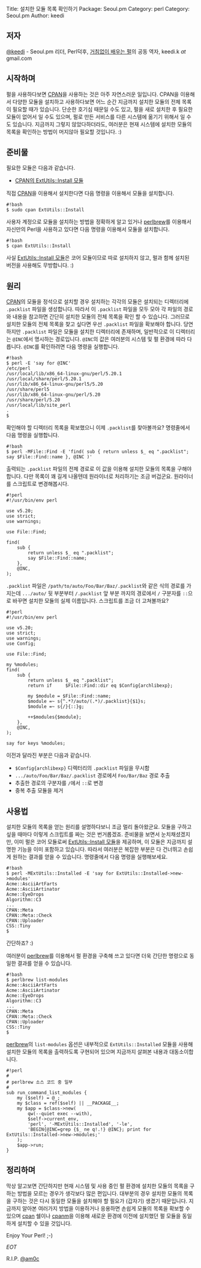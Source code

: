 Title:    설치한 모듈 목록 확인하기
Package:  Seoul.pm
Category: perl
Category: Seoul.pm
Author:   keedi

저자
-----

[@keedi][twitter-keedi] - Seoul.pm 리더, Perl덕후,
[거침없이 배우는 펄][yes24-4433208]의 공동 역자, keedi.k _at_ gmail.com


시작하며
---------

펄을 사용하다보면 [CPAN][cpan]을 사용하는 것은 아주 자연스러운 일입니다.
CPAN을 이용해서 다양한 모듈을 설치하고 사용하다보면 어느 순간 지금까지
설치한 모듈의 전체 목록이 필요할 때가 있습니다.
단순한 호기심 때문일 수도 있고, 펄을 새로 설치한 후 필요한 모듈이 없어서
일 수도 있으며, 펄로 만든 서비스를 다른 시스템에 옮기기 위해서 일 수도 있습니다.
지금까지 그렇지 않았다하더라도, 여러분은 현재 시스템에 설치한 모듈의 목록을
확인하는 방법이 머지않아 필요할 것입니다. :)


준비물
-------

필요한 모듈은 다음과 같습니다.

- [CPAN의 ExtUtils::Install 모듈][cpan-extutils-install]

직접 [CPAN][cpan]을 이용해서 설치한다면 다음 명령을 이용해서 모듈을 설치합니다.

    #!bash
    $ sudo cpan ExtUtils::Install

사용자 계정으로 모듈을 설치하는 방법을 정확하게 알고 있거나
[perlbrew][home-perlbrew]를 이용해서 자신만의 Perl을 사용하고 있다면
다음 명령을 이용해서 모듈을 설치합니다.

    #!bash
    $ cpan ExtUtils::Install

사실 [ExtUtils::Install 모듈][cpan-extutils-install]은 코어 모듈이므로
따로 설치하지 않고, 펄과 함께 설치된 버전을 사용해도 무방합니다. :)


원리
-----

[CPAN][cpan]의 모듈을 정석으로 설치할 경우 설치하는 각각의 모듈은
설치되는 디렉터리에 `.packlist` 파일을 생성합니다.
따라서 이 `.packlist` 파일을 모두 모아 각 파일의 경로와 내용을 참고하면
간단히 설치한 모듈의 전체 목록을 확인 할 수 있습니다.
그러므로 설치한 모듈의 전체 목록을 찾고 싶다면 우선 `.packlist` 파일을
확보해야 합니다.
당연하지만 `.packlist` 파일은 모듈을 설치한 디렉터리에 존재하며,
일반적으로 이 디렉터리는 `@INC`에서 명시하는 경로입니다.
`@INC`의 값은 여러분의 시스템 및 펄 환경에 따라 다릅니다.
`@INC`를 확인하려면 다음 명령을 실행합니다.

    #!bash
    $ perl -E 'say for @INC'
    /etc/perl
    /usr/local/lib/x86_64-linux-gnu/perl/5.20.1
    /usr/local/share/perl/5.20.1
    /usr/lib/x86_64-linux-gnu/perl5/5.20
    /usr/share/perl5
    /usr/lib/x86_64-linux-gnu/perl/5.20
    /usr/share/perl/5.20
    /usr/local/lib/site_perl
    .
    $ 

확인해야 할 디렉터리 목록을 확보했으니 이제 `.packlist`를 찾아볼까요?
명령줄에서 다음 명령을 실행합니다.

    #!bash
    $ perl -MFile::Find -E 'find( sub { return unless $_ eq ".packlist"; say $File::Find::name }, @INC )'

출력되는 `.packlist` 파일의 전체 경로로 이 값을 이용해
설치한 모듈의 목록을 구해야 합니다.
다만 목록이 꽤 길게 나올텐데 원라이너로 처리하기는 조금 버겁군요. 
원라이너를 스크립트로 변경해봅시다.

    #!perl
    #!/usr/bin/env perl

    use v5.20;
    use strict;
    use warnings;

    use File::Find;

    find(
        sub {
            return unless $_ eq ".packlist";
            say $File::Find::name;
        },
        @INC,
    );

`.packlist` 파일은 `/path/to/auto/Foo/Bar/Baz/.packlist`와 같은 식의
경로를 가지는데 `.../auto/` 뒷 부분부터 `/.packlist` 앞 부분 까지의
경로에서 `/` 구분자를 `::`으로 바꾸면 설치한 모듈의 실제 이름입니다.
스크립트를 조금 더 고쳐볼까요?

    #!perl
    #!/usr/bin/env perl

    use v5.20;
    use strict;
    use warnings;
    use Config;

    use File::Find;

    my %modules;
    find(
        sub {
            return unless $_ eq ".packlist";
            return if     $File::Find::dir eq $Config{archlibexp};

            my $module = $File::Find::name;
            $module =~ s{^.*?/auto/(.*)/.packlist}{$1}s;
            $module =~ s{/}{::}g;

            ++$modules{$module};
        },
        @INC,
    );

    say for keys %modules;

이전과 달라진 부분은 다음과 같습니다.

- `$Config{archlibexp}` 디렉터리의 `.packlist` 파일을 무시함
- `.../auto/Foo/Bar/Baz/.packlist` 경로에서 `Foo/Bar/Baz` 경로 추출
- 추출한 경로의 구분자를 `/`에서 `::`로 변경
- 중복 추출 모듈을 제거


사용법
-------

설치한 모듈의 목록을 얻는 원리를 설명하다보니 조금 멀리 돌아왔군요.
모듈을 구하고 싶을 때마다 이렇게 스크립트를 짜는 것은 번거롭겠죠.
준비물을 보면서 눈치채셨겠지만, 이미 펄은 코어 모듈로써
[ExtUtils::Install 모듈][cpan-extutils-install]을 제공하며,
이 모듈은 지금까지 설명한 기능을 이미 포함하고 있습니다.
따라서 여러분은 복잡한 부분은 다 건너뛰고 손쉽게 원하는 결과를 얻을 수 있습니다.
명령줄에서 다음 명령을 실행해보세요.

    #!bash
    $ perl -MExtUtils::Installed -E 'say for ExtUtils::Installed->new->modules'
    Acme::AsciiArtFarts
    Acme::AsciiArtinator
    Acme::EyeDrops
    Algorithm::C3
    ...
    CPAN::Meta
    CPAN::Meta::Check
    CPAN::Uploader
    CSS::Tiny
    $

간단하죠? :)

여러분이 [perlbrew][home-perlbrew]를 이용해서 펄 환경을 구축해 쓰고 있다면
더욱 간단한 명령으로 동일한 결과를 얻을 수 있습니다.

    #!bash
    $ perlbrew list-modules
    Acme::AsciiArtFarts
    Acme::AsciiArtinator
    Acme::EyeDrops
    Algorithm::C3
    ...
    CPAN::Meta
    CPAN::Meta::Check
    CPAN::Uploader
    CSS::Tiny
    $

[perlbrew][home-perlbrew]의 `list-modules` 옵션은 내부적으로
`ExtUtils::Installed` 모듈을 사용해 설치한 모듈의 목록을 출력하도록
구현되어 있으며 지금까지 살펴본 내용과 대동소이합니다.

    #!perl
    #
    # perlbrew 소스 코드 중 일부
    #
    sub run_command_list_modules {
        my ($self) = @_;
        my $class = ref($self) || __PACKAGE__;
        my $app = $class->new(
            qw(--quiet exec --with),
            $self->current_env,
            'perl', '-MExtUtils::Installed', '-le',
            'BEGIN{@INC=grep {$_ ne q!.!} @INC}; print for ExtUtils::Installed->new->modules;'
        );
        $app->run;
    }



정리하며
---------

막상 알고보면 간단하지만 현재 시스템 및 사용 중인 펄 환경에 설치한
모듈의 목록을 구하는 방법을 모르는 경우가 생각보다 많은 편입니다.
대부분의 경우 설치한 모듈의 목록을 구하는 것은 다시 동일한 모듈을
설치해야 할 필요가 (갑자기) 생겼기 때문입니다.
지금까지 알아본 여러가지 방법을 이용하거나 응용하면 손쉽게
모듈의 목록을 확보할 수 있으며 [cpan][cpan-cpan] 쉘이나
[cpanm][cpan-app-cpanminus]을 이용해 새로운 환경에 이전에 설치했던
펄 모듈을 동일하게 설치할 수 있을 것입니다.

Enjoy Your Perl! ;-)

_EOT_

R.I.P. [@am0c][twitter-am0c]


[cpan-app-cpanminus]:             https://metacpan.org/module/App::cpanminus
[cpan-cpan]:                      https://metacpan.org/module/CPAN
[cpan-extutils-install]:          https://metacpan.org/module/ExtUtils::Install
[cpan]:                           http://www.cpan.org/
[home-perlbrew]:                  http://perlbrew.pl/
[twitter-am0c]:                   http://twitter.com/#!/am0c
[twitter-keedi]:                  http://twitter.com/#!/keedi
[yes24-4433208]:                  http://www.yes24.com/24/goods/4433208
